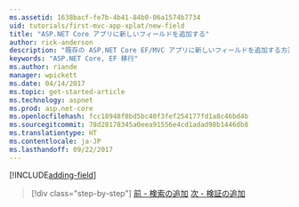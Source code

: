 ```yaml
---
ms.assetid: 1638bacf-fe7b-4b41-84b0-06a1574b7734
uid: tutorials/first-mvc-app-xplat/new-field
title: "ASP.NET Core アプリに新しいフィールドを追加する"
author: rick-anderson
description: "既存の ASP.NET Core EF/MVC アプリに新しいフィールドを追加する方法について説明します。"
keywords: "ASP.NET Core, EF 移行"
ms.author: riande
manager: wpickett
ms.date: 04/14/2017
ms.topic: get-started-article
ms.technology: aspnet
ms.prod: asp.net-core
ms.openlocfilehash: fcc18948f0bd5bc40f3fef254177fd1a8c46bd4b
ms.sourcegitcommit: 78d28178345a0eea91556e4cd1adad98b1446db8
ms.translationtype: HT
ms.contentlocale: ja-JP
ms.lasthandoff: 09/22/2017
---
```

[!INCLUDE[adding-field](../../includes/mvc-intro/new-field.md)]

>[!div class="step-by-step"]
[前 - 検索の追加](search.md)
[次 - 検証の追加](validation.md)  
